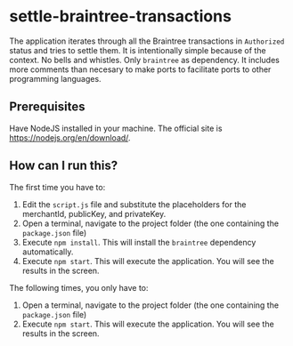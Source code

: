 # settle-braintree-transactions

The application iterates through all the Braintree transactions in `Authorized` status and tries to settle them. It is intentionally simple because of the context. No bells and whistles. Only `braintree` as dependency. It includes more comments than necesary to make ports to facilitate ports to other programming languages.

## Prerequisites

Have NodeJS installed in your machine. The official site is https://nodejs.org/en/download/.

## How can I run this?

The first time you have to:

1. Edit the `script.js` file and substitute the placeholders for the merchantId, publicKey, and privateKey. 
2. Open a terminal, navigate to the project folder (the one containing the `package.json` file)
3. Execute `npm install`. This will install the `braintree` dependency automatically.
4. Execute `npm start`. This will execute the application. You will see the results in the screen.

The following times, you only have to:

1. Open a terminal, navigate to the project folder (the one containing the `package.json` file)
2. Execute `npm start`. This will execute the application. You will see the results in the screen.
